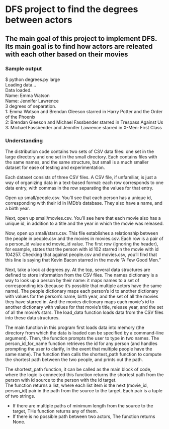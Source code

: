# DFS project to find the degrees between actors

## The main goal of this project to implement DFS. Its main goal is to find how actors are releated with each other based on their movies

### Sample output <br>
$ python degrees.py large <br>
Loading data... <br>
Data loaded. <br>
Name: Emma Watson <br>
Name: Jennifer Lawrence <br>
3 degrees of separation. <br>
1: Emma Watson and Brendan Gleeson starred in Harry Potter and the Order of the Phoenix <br>
2: Brendan Gleeson and Michael Fassbender starred in Trespass Against Us <br>
3: Michael Fassbender and Jennifer Lawrence starred in X-Men: First Class <br>

### Understanding <br>
The distribution code contains two sets of CSV data files: one set in the large directory and one set in the small directory. Each contains files with the same names, and the same structure, but small is a much smaller dataset for ease of testing and experimentation. <br>

Each dataset consists of three CSV files. A CSV file, if unfamiliar, is just a way of organizing data in a text-based format: each row corresponds to one data entry, with commas in the row separating the values for that entry. <br>

Open up small/people.csv. You’ll see that each person has a unique id, corresponding with their id in IMDb’s database. They also have a name, and a birth year. <br>

Next, open up small/movies.csv. You’ll see here that each movie also has a unique id, in addition to a title and the year in which the movie was released. <br>

Now, open up small/stars.csv. This file establishes a relationship between the people in people.csv and the movies in movies.csv. Each row is a pair of a person_id value and movie_id value. The first row (ignoring the header), for example, states that the person with id 102 starred in the movie with id 104257. Checking that against people.csv and movies.csv, you’ll find that this line is saying that Kevin Bacon starred in the movie “A Few Good Men.” <br>

Next, take a look at degrees.py. At the top, several data structures are defined to store information from the CSV files. The names dictionary is a way to look up a person by their name: it maps names to a set of corresponding ids (because it’s possible that multiple actors have the same name). The people dictionary maps each person’s id to another dictionary with values for the person’s name, birth year, and the set of all the movies they have starred in. And the movies dictionary maps each movie’s id to another dictionary with values for that movie’s title, release year, and the set of all the movie’s stars. The load_data function loads data from the CSV files into these data structures. <br>

The main function in this program first loads data into memory (the directory from which the data is loaded can be specified by a command-line argument). Then, the function prompts the user to type in two names. The person_id_for_name function retrieves the id for any person (and handles prompting the user to clarify, in the event that multiple people have the same name). The function then calls the shortest_path function to compute the shortest path between the two people, and prints out the path. <br>

The shortest_path function, it can be called as the main block of code, where the logic is connected this function returns the shortest path from the person with id source to the person with the id target. <br>
The function returns a list, where each list item is the next (movie_id, person_id) pair in the path from the source to the target. Each pair is a tuple of two strings.

* If there are multiple paths of minimum length from the source to the target, THe function returns any of them.
* If there is no possible path between two actors, The function returns None.

